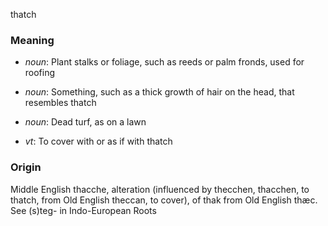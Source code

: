 thatch
### Meaning
+ _noun_: Plant stalks or foliage, such as reeds or palm fronds, used for roofing
+ _noun_: Something, such as a thick growth of hair on the head, that resembles thatch
+ _noun_: Dead turf, as on a lawn

+ _vt_: To cover with or as if with thatch

### Origin

Middle English thacche, alteration (influenced by thecchen, thacchen, to thatch, from Old English theccan, to cover), of thak from Old English thæc. See (s)teg- in Indo-European Roots

